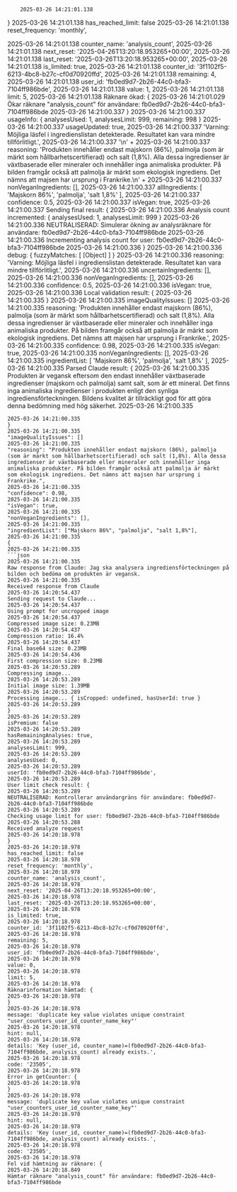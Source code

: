 		2025-03-26 14:21:01.138	
}
2025-03-26 14:21:01.138	
has_reached_limit: false
2025-03-26 14:21:01.138	
reset_frequency: 'monthly',


2025-03-26 14:21:01.138	
counter_name: 'analysis_count',
2025-03-26 14:21:01.138	
next_reset: '2025-04-26T13:20:18.953265+00:00',
2025-03-26 14:21:01.138	
last_reset: '2025-03-26T13:20:18.953265+00:00',
2025-03-26 14:21:01.138	
is_limited: true,
2025-03-26 14:21:01.138	
counter_id: '3f1102f5-6213-4bc8-b27c-cf0d70920ffd',
2025-03-26 14:21:01.138	
remaining: 4,
2025-03-26 14:21:01.138	
user_id: 'fb0ed9d7-2b26-44c0-bfa3-7104ff986bde',
2025-03-26 14:21:01.138	
value: 1,
2025-03-26 14:21:01.138	
limit: 5,
2025-03-26 14:21:01.138	
Räknare ökad: {
2025-03-26 14:21:01.029	
Ökar räknare "analysis_count" för användare: fb0ed9d7-2b26-44c0-bfa3-7104ff986bde
2025-03-26 14:21:00.337	
}
2025-03-26 14:21:00.337	
usageInfo: { analysesUsed: 1, analysesLimit: 999, remaining: 998 }
2025-03-26 14:21:00.337	
usageUpdated: true,
2025-03-26 14:21:00.337	
'Varning: Möjliga läsfel i ingredienslistan detekterade. Resultatet kan vara mindre tillförlitligt.',
2025-03-26 14:21:00.337	
'\n' +
2025-03-26 14:21:00.337	
reasoning: 'Produkten innehåller endast majskorn (86%), palmolja (som är märkt som hållbarhetscertifierad) och salt (1,8%). Alla dessa ingredienser är växtbaserade eller mineraler och innehåller inga animaliska produkter. På bilden framgår också att palmolja är märkt som ekologisk ingrediens. Det nämns att majsen har ursprung i Frankrike.\n' +
2025-03-26 14:21:00.337	
nonVeganIngredients: [],
2025-03-26 14:21:00.337	
allIngredients: [ 'Majskorn 86%', 'palmolja', 'salt 1,8%' ],
2025-03-26 14:21:00.337	
confidence: 0.5,
2025-03-26 14:21:00.337	
isVegan: true,
2025-03-26 14:21:00.337	
Sending final result: {
2025-03-26 14:21:00.336	
Analysis count incremented: { analysesUsed: 1, analysesLimit: 999 }
2025-03-26 14:21:00.336	
NEUTRALISERAD: Simulerar ökning av analysräknare för användare: fb0ed9d7-2b26-44c0-bfa3-7104ff986bde
2025-03-26 14:21:00.336	
Incrementing analysis count for user: fb0ed9d7-2b26-44c0-bfa3-7104ff986bde
2025-03-26 14:21:00.336	
}
2025-03-26 14:21:00.336	
debug: { fuzzyMatches: [ [Object] ] }
2025-03-26 14:21:00.336	
reasoning: 'Varning: Möjliga läsfel i ingredienslistan detekterade. Resultatet kan vara mindre tillförlitligt.',
2025-03-26 14:21:00.336	
uncertainIngredients: [],
2025-03-26 14:21:00.336	
nonVeganIngredients: [],
2025-03-26 14:21:00.336	
confidence: 0.5,
2025-03-26 14:21:00.336	
isVegan: true,
2025-03-26 14:21:00.336	
Local validation result: {
2025-03-26 14:21:00.335	
}
2025-03-26 14:21:00.335	
imageQualityIssues: []
2025-03-26 14:21:00.335	
reasoning: 'Produkten innehåller endast majskorn (86%), palmolja (som är märkt som hållbarhetscertifierad) och salt (1,8%). Alla dessa ingredienser är växtbaserade eller mineraler och innehåller inga animaliska produkter. På bilden framgår också att palmolja är märkt som ekologisk ingrediens. Det nämns att majsen har ursprung i Frankrike.',
2025-03-26 14:21:00.335	
confidence: 0.98,
2025-03-26 14:21:00.335	
isVegan: true,
2025-03-26 14:21:00.335	
nonVeganIngredients: [],
2025-03-26 14:21:00.335	
ingredientList: [ 'Majskorn 86%', 'palmolja', 'salt 1,8%' ],
2025-03-26 14:21:00.335	
Parsed Claude result: {
2025-03-26 14:21:00.335	
Produkten är vegansk eftersom den endast innehåller växtbaserade ingredienser (majskorn och palmolja) samt salt, som är ett mineral. Det finns inga animaliska ingredienser i produkten enligt den synliga ingrediensförteckningen. Bildens kvalitet är tillräckligt god för att göra denna bedömning med hög säkerhet.
2025-03-26 14:21:00.335	
```
2025-03-26 14:21:00.335	
}
2025-03-26 14:21:00.335	
"imageQualityIssues": []
2025-03-26 14:21:00.335	
"reasoning": "Produkten innehåller endast majskorn (86%), palmolja (som är märkt som hållbarhetscertifierad) och salt (1,8%). Alla dessa ingredienser är växtbaserade eller mineraler och innehåller inga animaliska produkter. På bilden framgår också att palmolja är märkt som ekologisk ingrediens. Det nämns att majsen har ursprung i Frankrike.",
2025-03-26 14:21:00.335	
"confidence": 0.98,
2025-03-26 14:21:00.335	
"isVegan": true,
2025-03-26 14:21:00.335	
"nonVeganIngredients": [],
2025-03-26 14:21:00.335	
"ingredientList": ["Majskorn 86%", "palmolja", "salt 1,8%"],
2025-03-26 14:21:00.335	
{
2025-03-26 14:21:00.335	
```json
2025-03-26 14:21:00.335	
Raw response from Claude: Jag ska analysera ingrediensförteckningen på bilden och bedöma om produkten är vegansk.
2025-03-26 14:21:00.335	
Received response from Claude
2025-03-26 14:20:54.437	
Sending request to Claude...
2025-03-26 14:20:54.437	
Using prompt for uncropped image
2025-03-26 14:20:54.437	
Compressed image size: 0.23MB
2025-03-26 14:20:54.437	
Compression ratio: 16.4%
2025-03-26 14:20:54.437	
Final base64 size: 0.23MB
2025-03-26 14:20:54.436	
First compression size: 0.23MB
2025-03-26 14:20:53.289	
Compressing image...
2025-03-26 14:20:53.289	
Initial image size: 1.39MB
2025-03-26 14:20:53.289	
Processing image... { isCropped: undefined, hasUserId: true }
2025-03-26 14:20:53.289	
}
2025-03-26 14:20:53.289	
isPremium: false
2025-03-26 14:20:53.289	
hasRemainingAnalyses: true,
2025-03-26 14:20:53.289	
analysesLimit: 999,
2025-03-26 14:20:53.289	
analysesUsed: 0,
2025-03-26 14:20:53.289	
userId: 'fb0ed9d7-2b26-44c0-bfa3-7104ff986bde',
2025-03-26 14:20:53.289	
User limit check result: {
2025-03-26 14:20:53.289	
NEUTRALISERAD: Kontrollerar användargräns för användare: fb0ed9d7-2b26-44c0-bfa3-7104ff986bde
2025-03-26 14:20:53.289	
Checking usage limit for user: fb0ed9d7-2b26-44c0-bfa3-7104ff986bde
2025-03-26 14:20:53.288	
Received analyze request
2025-03-26 14:20:18.978	
}
2025-03-26 14:20:18.978	
has_reached_limit: false
2025-03-26 14:20:18.978	
reset_frequency: 'monthly',
2025-03-26 14:20:18.978	
counter_name: 'analysis_count',
2025-03-26 14:20:18.978	
next_reset: '2025-04-26T13:20:18.953265+00:00',
2025-03-26 14:20:18.978	
last_reset: '2025-03-26T13:20:18.953265+00:00',
2025-03-26 14:20:18.978	
is_limited: true,
2025-03-26 14:20:18.978	
counter_id: '3f1102f5-6213-4bc8-b27c-cf0d70920ffd',
2025-03-26 14:20:18.978	
remaining: 5,
2025-03-26 14:20:18.978	
user_id: 'fb0ed9d7-2b26-44c0-bfa3-7104ff986bde',
2025-03-26 14:20:18.978	
value: 0,
2025-03-26 14:20:18.978	
limit: 5,
2025-03-26 14:20:18.978	
Räknarinformation hämtad: {
2025-03-26 14:20:18.978	
}
2025-03-26 14:20:18.978	
message: 'duplicate key value violates unique constraint "user_counters_user_id_counter_name_key"'
2025-03-26 14:20:18.978	
hint: null,
2025-03-26 14:20:18.978	
details: 'Key (user_id, counter_name)=(fb0ed9d7-2b26-44c0-bfa3-7104ff986bde, analysis_count) already exists.',
2025-03-26 14:20:18.978	
code: '23505',
2025-03-26 14:20:18.978	
Error in getCounter: {
2025-03-26 14:20:18.978	
}
2025-03-26 14:20:18.978	
message: 'duplicate key value violates unique constraint "user_counters_user_id_counter_name_key"'
2025-03-26 14:20:18.978	
hint: null,
2025-03-26 14:20:18.978	
details: 'Key (user_id, counter_name)=(fb0ed9d7-2b26-44c0-bfa3-7104ff986bde, analysis_count) already exists.',
2025-03-26 14:20:18.978	
code: '23505',
2025-03-26 14:20:18.978	
Fel vid hämtning av räknare: {
2025-03-26 14:20:18.849	
Hämtar räknare "analysis_count" för användare: fb0ed9d7-2b26-44c0-bfa3-7104ff986bde